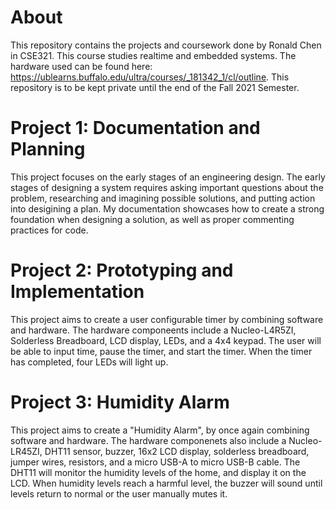 About
=======
This repository contains the projects and coursework done by Ronald Chen in CSE321. This course studies realtime and embedded systems. The hardware used can be found here: https://ublearns.buffalo.edu/ultra/courses/_181342_1/cl/outline. This repository is to be kept private until the end of the Fall 2021 Semester.

Project 1: Documentation and Planning
======
This project focuses on the early stages of an engineering design. The early stages of designing a system requires asking important questions about the problem, researching and imagining possible solutions, and putting action into desigining a plan. My documentation showcases how to create a strong foundation when designing a solution, as well as proper commenting practices for code. 

Project 2: Prototyping and Implementation
=====
This project aims to create a user configurable timer by combining software and hardware. The hardware componeents include  a Nucleo-L4R5ZI, Solderless Breadboard, LCD display, LEDs, and a 4x4 keypad. The user will be able to input time, pause the timer, and  start the timer. When the timer has completed, four LEDs will light up. 

Project 3: Humidity Alarm
=====
This project aims to create a "Humidity Alarm", by once again combining software and hardware. The hardware componenets also include a Nucleo-LR45ZI, DHT11 sensor, buzzer,  16x2 LCD display, solderless breadboard, jumper wires, resistors, and a micro USB-A to micro USB-B cable. The DHT11 will monitor the humidity levels of the home, and display it on the LCD. When humidity levels reach a harmful level, the buzzer will sound until levels return to normal or the user manually mutes it.
